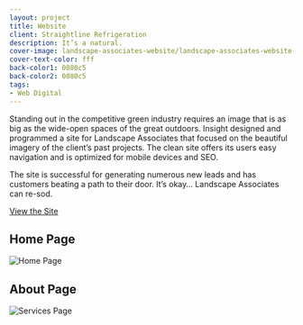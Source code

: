 ```yaml
---
layout: project
title: Website
client: Straightline Refrigeration
description: It’s a natural.
cover-image: landscape-associates-website/landscape-associates-website-assorted-devices
cover-text-color: fff
back-color1: 0080c5
back-color2: 0080c5
tags:
- Web Digital
---
```


Standing out in the competitive green industry requires an image that is as big as the wide-open spaces of the great outdoors. Insight designed and programmed a site for Landscape Associates that focused on the beautiful imagery of the client’s past projects. The clean site offers its users easy navigation and is optimized for mobile devices and SEO.

The site is successful for generating numerous new leads and has customers beating a path to their door. It’s okay… Landscape Associates can re-sod.

<a href="https://straightlinerefrigeration.com/" target= "\_blank" rel="noopener">View the Site</a>

<div class="images">
<div class="fill-back" data-aos="fade-up">
<h2 data-aos="fade-up">Home Page</h2>
<img data-aos="fade-up"
alt="Home Page" src="/img/projects/straightline-refrigeration/homepageDownloadLow.webp"
srcset="/img/projects/straightline-refrigeration/homepageDownloadLow.webp 2400w,
/img/projects/straightline-refrigeration/homepageDownloadLow.webp 1800w,
/img/projects/straightline-refrigeration/homepageDownloadLow.webp 1200w,
/img/projects/straightline-refrigeration/homepageDownloadLow.webp 900w,
/img/projects/straightline-refrigeration/homepageDownloadLow.webp 600w,
/img/projects/straightline-refrigeration/homepageDownloadLow.webp 400w" />
</div>

<div class="fill-back" data-aos="fade-up">
<h2 data-aos="fade-up">About Page</h2>
<img data-aos="fade-up"
alt="Services Page" src="/img/projects/straightline-refrigeration/aboutPageDownloadMedium.webp"
srcset="/img/projects/straightline-refrigeration/aboutPageDownloadMedium.webp 2400w,
/img/projects/straightline-refrigeration/aboutPageDownloadMedium.webp 1800w,
/img/projects/straightline-refrigeration/aboutPageDownloadMedium.webp 1200w,
/img/projects/straightline-refrigeration/aboutPageDownloadMedium.webp 900w,
/img/projects/straightline-refrigeration/aboutPageDownloadMedium.webp 600w,
/img/projects/straightline-refrigeration/aboutPageDownloadMedium.webp 400w" />
</div>
</div>
